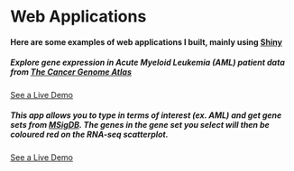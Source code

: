 # Web Applications

#### Here are some examples of web applications I built, mainly using [Shiny](https://shiny.rstudio.com/)

##### Explore gene expression in Acute Myeloid Leukemia (AML) patient data from [The Cancer Genome Atlas](https://www.cancer.gov/about-nci/organization/ccg/research/structural-genomics/tcga)

[See a Live Demo](https://mmingay2.shinyapps.io/tcga_aml/)

##### This app allows you to type in terms of interest (ex. AML) and get gene sets from [MSigDB](http://software.broadinstitute.org/gsea/msigdb/index.jsp). The genes in the gene set you select will then be coloured red on the RNA-seq scatterplot.

[See a Live Demo](https://mmingay2.shinyapps.io/RNA-seek/)

##### 
